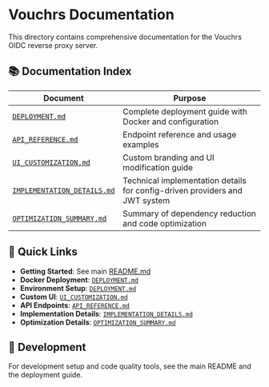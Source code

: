 # Vouchrs Documentation

This directory contains comprehensive documentation for the Vouchrs OIDC reverse proxy server.

## 📚 Documentation Index

| Document | Purpose |
|----------|---------|
| [`DEPLOYMENT.md`](./DEPLOYMENT.md) | Complete deployment guide with Docker and configuration |
| [`API_REFERENCE.md`](./API_REFERENCE.md) | Endpoint reference and usage examples |
| [`UI_CUSTOMIZATION.md`](./UI_CUSTOMIZATION.md) | Custom branding and UI modification guide |
| [`IMPLEMENTATION_DETAILS.md`](./IMPLEMENTATION_DETAILS.md) | Technical implementation details for config-driven providers and JWT system |
| [`OPTIMIZATION_SUMMARY.md`](./OPTIMIZATION_SUMMARY.md) | Summary of dependency reduction and code optimization |

## 🚀 Quick Links

- **Getting Started**: See main [README.md](../README.md)
- **Docker Deployment**: [`DEPLOYMENT.md`](./DEPLOYMENT.md#docker-deployment)
- **Environment Setup**: [`DEPLOYMENT.md`](./DEPLOYMENT.md#environment-variables)
- **Custom UI**: [`UI_CUSTOMIZATION.md`](./UI_CUSTOMIZATION.md)
- **API Endpoints**: [`API_REFERENCE.md`](./API_REFERENCE.md)
- **Implementation Details**: [`IMPLEMENTATION_DETAILS.md`](./IMPLEMENTATION_DETAILS.md)
- **Optimization Details**: [`OPTIMIZATION_SUMMARY.md`](./OPTIMIZATION_SUMMARY.md)

## 🔧 Development

For development setup and code quality tools, see the main README and the deployment guide.

